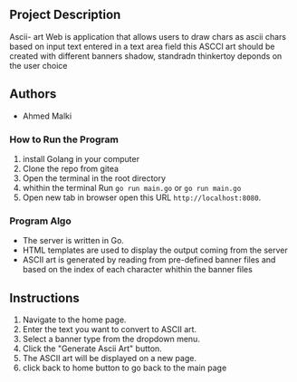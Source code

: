 
## Project Description

Ascii- art Web is application that allows users to draw chars as ascii chars based on input text entered in a text area field this ASCCI art should be created with different banners shadow, standradn thinkertoy deponds on the user choice 

## Authors
- Ahmed Malki

### How to Run the Program
1. install Golang in your computer
2. Clone the repo from gitea
3. Open the terminal in the root directory
4. whithin the terminal Run `go run main.go` or `go run main.go` 
5. Open new tab in browser open this URL `http://localhost:8080`.

### Program Algo
- The server is written in Go.
- HTML templates are used to display the output coming from the server 
- ASCII art is generated by reading from pre-defined banner files and based on the index of each character whithin the banner files

## Instructions
1. Navigate to the home page.
2. Enter the text you want to convert to ASCII art.
3. Select a banner type from the dropdown menu.
4. Click the "Generate Ascii Art" button.
5. The ASCII art will be displayed on a new page. 
6. click back to home button to go back to the main page

